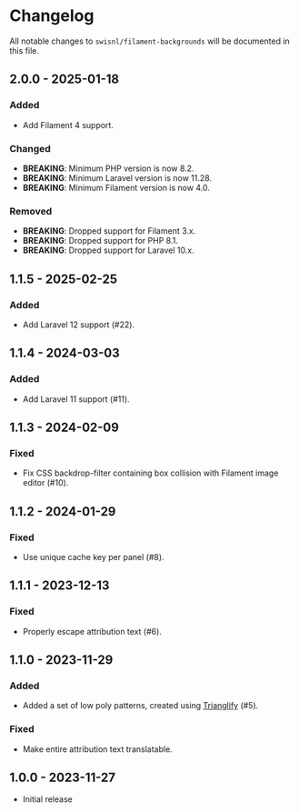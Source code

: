 # Changelog

All notable changes to `swisnl/filament-backgrounds` will be documented in this file.

## 2.0.0 - 2025-01-18

### Added

* Add Filament 4 support.

### Changed

* **BREAKING**: Minimum PHP version is now 8.2.
* **BREAKING**: Minimum Laravel version is now 11.28.
* **BREAKING**: Minimum Filament version is now 4.0.

### Removed

* **BREAKING**: Dropped support for Filament 3.x.
* **BREAKING**: Dropped support for PHP 8.1.
* **BREAKING**: Dropped support for Laravel 10.x.

## 1.1.5 - 2025-02-25

### Added

* Add Laravel 12 support (#22).

## 1.1.4 - 2024-03-03

### Added

* Add Laravel 11 support (#11).

## 1.1.3 - 2024-02-09

### Fixed

* Fix CSS backdrop-filter containing box collision with Filament image editor (#10).

## 1.1.2 - 2024-01-29

### Fixed

* Use unique cache key per panel (#8).

## 1.1.1 - 2023-12-13

### Fixed

* Properly escape attribution text (#6).

## 1.1.0 - 2023-11-29

### Added

* Added a set of low poly patterns, created using [Trianglify](https://github.com/qrohlf/trianglify) (#5).

### Fixed

* Make entire attribution text translatable.

## 1.0.0 - 2023-11-27

- Initial release
